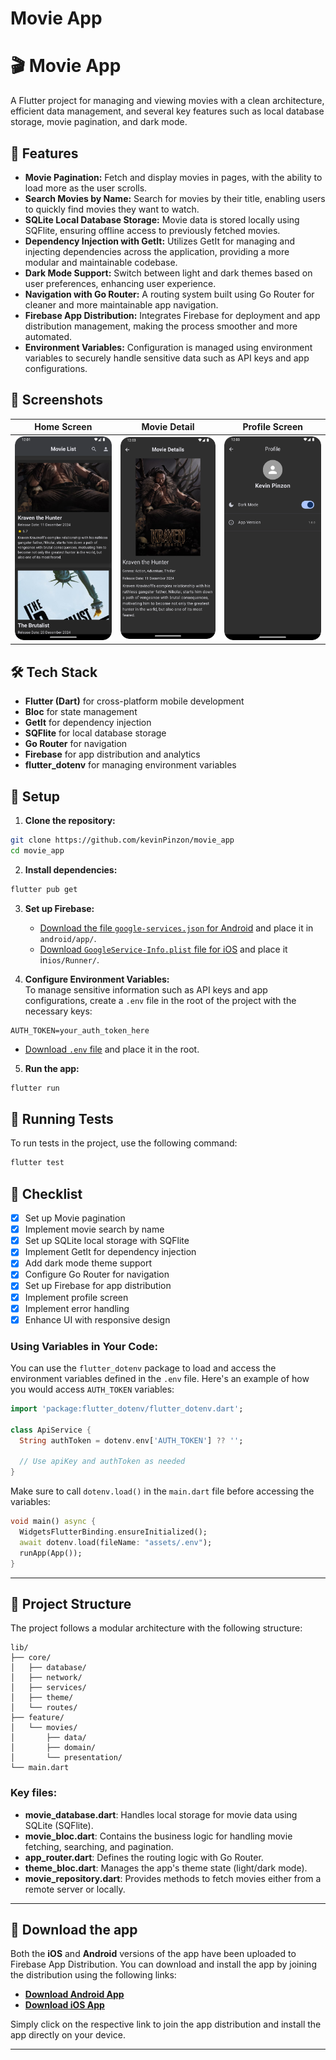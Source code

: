 
# Movie App

# 🎬 Movie App

A Flutter project for managing and viewing movies with a clean architecture, efficient data management, and several key features such as local database storage, movie pagination, and dark mode.

## 🚀 Features  

- **Movie Pagination:** Fetch and display movies in pages, with the ability to load more as the user scrolls.  
- **Search Movies by Name:** Search for movies by their title, enabling users to quickly find movies they want to watch.  
- **SQLite Local Database Storage:** Movie data is stored locally using SQFlite, ensuring offline access to previously fetched movies.  
- **Dependency Injection with GetIt:** Utilizes GetIt for managing and injecting dependencies across the application, providing a more modular and maintainable codebase.  
- **Dark Mode Support:** Switch between light and dark themes based on user preferences, enhancing user experience.  
- **Navigation with Go Router:** A routing system built using Go Router for cleaner and more maintainable app navigation.  
- **Firebase App Distribution:** Integrates Firebase for deployment and app distribution management, making the process smoother and more automated.  
- **Environment Variables:** Configuration is managed using environment variables to securely handle sensitive data such as API keys and app configurations.

## 📸 Screenshots

| Home Screen | Movie Detail | Profile Screen |
|-------------|--------------|----------------|
| <img src="assets/screenshots/1.png" width="200"/> | <img src="assets/screenshots/2.png" width="200"/> | <img src="assets/screenshots/4.png" width="200"/> |

## 🛠️ Tech Stack  

- **Flutter (Dart)** for cross-platform mobile development  
- **Bloc** for state management  
- **GetIt** for dependency injection  
- **SQFlite** for local database storage  
- **Go Router** for navigation  
- **Firebase** for app distribution and analytics  
- **flutter_dotenv** for managing environment variables  

## 📖 Setup  

1. **Clone the repository:**  
```sh
git clone https://github.com/kevinPinzon/movie_app
cd movie_app
```

2. **Install dependencies:**  
```sh
flutter pub get
```

3. **Set up Firebase:**  
   - [Download the file `google-services.json` for Android](https://drive.google.com/drive/folders/1p6hk-JtYHvOccdrQkm2U_khtyoOA88MV?usp=sharing) and place it in `android/app/`.
   - [Download `GoogleService-Info.plist` file for iOS](https://drive.google.com/drive/folders/1p6hk-JtYHvOccdrQkm2U_khtyoOA88MV?usp=sharing) and place it in`ios/Runner/`.


4. **Configure Environment Variables:**  
To manage sensitive information such as API keys and app configurations, create a `.env` file in the root of the project with the necessary keys:

```env
AUTH_TOKEN=your_auth_token_here
```

   - [Download `.env` file](https://drive.google.com/drive/folders/1p6hk-JtYHvOccdrQkm2U_khtyoOA88MV?usp=sharing) and place it in the root.

5. **Run the app:**  
```sh
flutter run
```

## 🧪 Running Tests

To run tests in the project, use the following command:

```sh
flutter test
```

## 📝 Checklist

- [x] Set up Movie pagination  
- [x] Implement movie search by name  
- [x] Set up SQLite local storage with SQFlite  
- [x] Implement GetIt for dependency injection  
- [x] Add dark mode theme support  
- [x] Configure Go Router for navigation  
- [x] Set up Firebase for app distribution  
- [x] Implement profile screen
- [x] Implement error handling
- [x] Enhance UI with responsive design  

### Using Variables in Your Code:

You can use the `flutter_dotenv` package to load and access the environment variables defined in the `.env` file. Here's an example of how you would access  `AUTH_TOKEN` variables:

```dart
import 'package:flutter_dotenv/flutter_dotenv.dart';

class ApiService {
  String authToken = dotenv.env['AUTH_TOKEN'] ?? '';
  
  // Use apiKey and authToken as needed
}
```

Make sure to call `dotenv.load()` in the `main.dart` file before accessing the variables:

```dart
void main() async {
  WidgetsFlutterBinding.ensureInitialized();
  await dotenv.load(fileName: "assets/.env");
  runApp(App());
}
```

---

## 📌 Project Structure

The project follows a modular architecture with the following structure:

```
lib/
├── core/
│   ├── database/
│   ├── network/
│   ├── services/
│   ├── theme/
│   └── routes/
├── feature/
│   └── movies/
│       ├── data/
│       ├── domain/
│       └── presentation/
└── main.dart
```

### Key files:

- **movie_database.dart**: Handles local storage for movie data using SQLite (SQFlite).
- **movie_bloc.dart**: Contains the business logic for handling movie fetching, searching, and pagination.
- **app_router.dart**: Defines the routing logic with Go Router.
- **theme_bloc.dart**: Manages the app's theme state (light/dark mode).
- **movie_repository.dart**: Provides methods to fetch movies either from a remote server or locally.

---

## 🚀 Download the app

Both the **iOS** and **Android** versions of the app have been uploaded to Firebase App Distribution. You can download and install the app by joining the distribution using the following links:

- **[Download Android App](https://appdistribution.firebase.dev/i/b0efcdff84e541a1)**
- **[Download iOS App](https://appdistribution.firebase.dev/i/249c82ee162104b0)**

Simply click on the respective link to join the app distribution and install the app directly on your device.

---